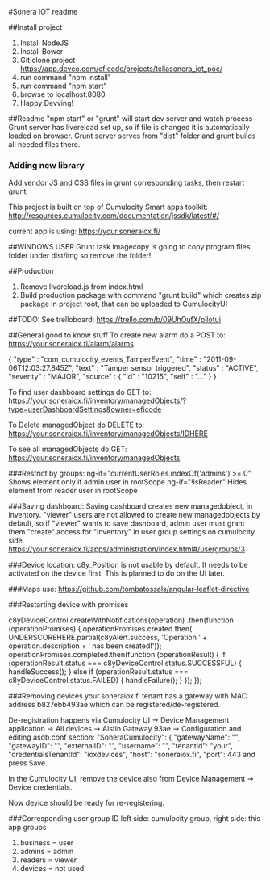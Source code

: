 #Sonera IOT readme

##Install project

1. Install NodeJS
2. Install Bower
3. Git clone project https://app.deveo.com/eficode/projects/teliasonera_iot_poc/
4. run command "npm install"
5. run command "npm start"
6. browse to localhost:8080
7. Happy Devving!

##Readme
"npm start" or "grunt" will start dev server and watch process
Grunt server has livereload set up, so if file is changed it is automatically loaded on browser.
Grunt server serves from "dist" folder and grunt builds all needed files there.

### Adding new library
Add vendor JS and CSS files in grunt corresponding tasks, then restart grunt.

This project is built on top of Cumulocity Smart apps toolkit:
http://resources.cumulocity.com/documentation/jssdk/latest/#/

current app is using: https://your.soneraiox.fi/

##WINDOWS USER
Grunt task imagecopy is going to copy program files folder under dist/img so remove the folder!

##Production
1. Remove livereload.js from index.html
2. Build production package with command "grunt build" which creates zip package in project root, that can be uploaded to CumulocityUI

##TODO:
See trelloboard: https://trello.com/b/09UhOufX/pilotui

##General good to know stuff
To create new alarm do a POST to: https://your.soneraiox.fi/alarm/alarms

{
  "type" : "com_cumulocity_events_TamperEvent",
  "time" : "2011-09-06T12:03:27.845Z",
  "text" : "Tamper sensor triggered",
  "status" : "ACTIVE",
  "severity" : "MAJOR",
  "source" : { "id" : "10215", "self" : "..." }
}

To find user dashboard settings do GET to: https://your.soneraiox.fi/inventory/managedObjects/?type=userDashboardSettings&owner=eficode

To Delete managedObject do DELETE to: https://your.soneraiox.fi/inventory/managedObjects/IDHERE

To see all managedObjects do GET: https://your.soneraiox.fi/inventory/managedObjects

###Restrict by groups:
ng-if="currentUserRoles.indexOf('admins') >= 0" Shows element only if admin user in rootScope
ng-if="!isReader" Hides element from reader user in rootScope

###Saving dashboard:
Saving dashboard creates new managedobject, in inventory. "viewer" users are not allowed to create new managedobjects by default, so if "viewer" wants to save dashboard, admin user must grant them "create" access for "Inventory" in user group settings on cumulocity side. https://your.soneraiox.fi/apps/administration/index.html#/usergroups/3

###Device location:
c8y_Position is not usable by default. It needs to be activated on the device first. This is planned to do on the UI later.

###Maps use: https://github.com/tombatossals/angular-leaflet-directive

###Restarting device with promises

c8yDeviceControl.createWithNotifications(operation)
  .then(function (operationPromises) {
    operationPromises.created.then( UNDERSCOREHERE.partial(c8yAlert.success, 'Operation ' + operation.description + ' has been created!'));
    operationPromises.completed.then(function (operationResult) {
      if (operationResult.status === c8yDeviceControl.status.SUCCESSFUL) {
        handleSuccess();
     } else if (operationResult.status === c8yDeviceControl.status.FAILED) {
       handleFailure();
    }
  });
});

###Removing devices
your.soneraiox.fi tenant has a gateway with MAC address b827ebb493ae which can be registered/de-registered.

De-registration happens via Cumulocity UI -> Device Management application -> All devices -> Aistin Gateway 93ae -> Configuration and editing asdb.conf section: "SoneraCumulocity": {
"gatewayName": "",
"gatewayID": "",
"externalID": "",
"username": "",
"tenantId": "your",
"credentialsTenantId": "ioxdevices",
"host": "soneraiox.fi",
"port": 443
and press Save.

In the Cumulocity UI, remove the device also from Device Management -> Device credentials.

Now device should be ready for re-registering.

###Corresponding user group ID
left side: cumulocity group, right side: this app groups
1. business = user
2. admins = admin
3. readers = viewer
4. devices = not used
